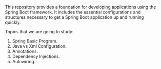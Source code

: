 This repository provides a foundation for developing applications using the Spring Boot framework. It includes the essential configurations and structures necessary to get a Spring Boot application up and running quickly.

Topics that we are going to study:
1. Spring Basic Program.
2. Java vs Xml Configuration.
3. Annotations.
4. Dependency Injections.
5. Autowiring.
